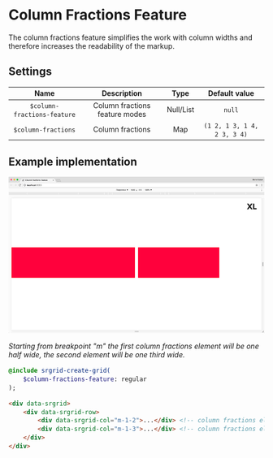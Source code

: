 # Column Fractions Feature

The column fractions feature simplifies the work with column widths and therefore increases the readability of the 
markup.

## Settings

| Name | Description | Type | Default value |
|:-:|:-:|:-:|:-:|
| `$column-fractions-feature` | Column fractions feature modes | Null/List | `null` |
| `$column-fractions` | Column fractions | Map | `(1 2, 1 3, 1 4, 2 3, 3 4)` |

## Example implementation

![](/docs/assets/srgrid-column-fractions-feature.gif)

*Starting from breakpoint "m" the first column fractions element will be one half wide, the second element will be one third wide.*

```sass
@include srgrid-create-grid(
    $column-fractions-feature: regular 
);
```

```html
<div data-srgrid>
    <div data-srgrid-row>
        <div data-srgrid-col="m-1-2">...</div> <!-- column fractions element -->
        <div data-srgrid-col="m-1-3">...</div> <!-- column fractions element -->
    </div>
</div>
```
